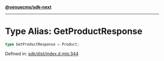 [**@venuecms/sdk-next**](../Index.md)

***

# Type Alias: GetProductResponse

```ts
type GetProductResponse = Product;
```

Defined in: [sdk/dist/index.d.mts:344](https://github.com/venuecms/sdk/blob/fbf02bcc9fd4a34da75d81536c54bdc995edf6c4/packages/sdk/dist/index.d.mts#L344)
